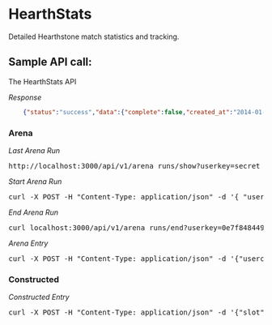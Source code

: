 HearthStats
===========

Detailed Hearthstone match statistics and tracking.


Sample API call:
----------------

The HearthStats API

*Response*
```json
	{"status":"success","data":{"complete":false,"created_at":"2014-01-25T19:15:53Z","dust":0,"gold":0,"id":1833,"notes":null,"patch":"current","updated_at":"2014-01-25T19:15:53Z","user_id":1,"userclass":"Rogue"}}
```
### Arena

*Last Arena Run*
<pre>
http://localhost:3000/api/v1/arena_runs/show?userkey=secret
</pre>

*Start Arena Run*
<pre>
curl -X POST -H "Content-Type: application/json" -d '{ "userclass":"Rogue" }' localhost:3000/api/v1/arena_runs/new?userkey=0e7f8484496dd312c589ef21a507c393
</pre>

*End Arena Run*
<pre>
curl localhost:3000/api/v1/arena_runs/end?userkey=0e7f8484496dd312c589ef21a507c393
</pre>

*Arena Entry*
<pre>
curl -X POST -H "Content-Type: application/json" -d '{"userclass":"Priest","oppclass":"Shaman","win":"false","gofirst":"true",  "oppname":"MubaMuba"}' localhost:3000/api/v1/arenas/new?userkey=0e7f8484496dd312c589ef21a507c393
</pre>

### Constructed

*Constructed Entry*
<pre>
curl -X POST -H "Content-Type: application/json" -d '{"slot":1,"userclass":"Priest", "oppclass":"Shaman","win":"false","gofirst":"true", "rank":"Ranked", "ranklvl":"3", "oppname":"MubaMuba"}' localhost:3000/api/v1/constructeds/new?userkey=0e7f8484496dd312c589ef21a507c393
</pre>

